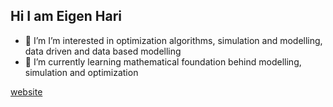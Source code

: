 ## Hi I am Eigen Hari

- 🔭 I’m  I’m interested in optimization algorithms, simulation and modelling, data driven and data based modelling
- 🌱 I’m currently learning mathematical foundation behind  modelling, simulation and optimization

[website](#https://www.hariprasadgajurel.com.np/)


